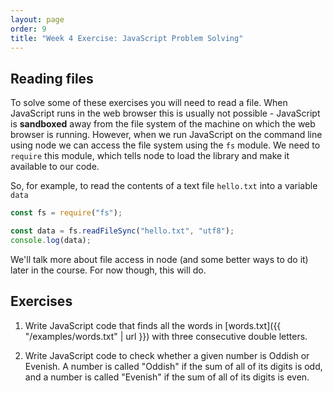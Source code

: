 ```yaml
---
layout: page
order: 9
title: "Week 4 Exercise: JavaScript Problem Solving"
---
```


## Reading files

To solve some of these exercises you will need to read a file. When JavaScript runs in the web browser this is usually not possible - JavaScript is **sandboxed** away from the file system of the machine on which the web browser is running. However, when we run JavaScript on the command line using node we can access the file system using the `fs` module. We need to `require` this module, which tells node to load the library and make it available to our code.

So, for example, to read the contents of a text file `hello.txt` into a variable `data`

```js
const fs = require("fs");

const data = fs.readFileSync("hello.txt", "utf8");
console.log(data);
```

We'll talk more about file access in node (and some better ways to do it) later in the course. For now though, this will do.

## Exercises

1. Write JavaScript code that finds all the words in [words.txt]({{ "/examples/words.txt" | url }}) with three consecutive double letters.

2. Write JavaScript code to check whether a given number is Oddish or Evenish. A number is called "Oddish" if the sum of all of its digits is odd, and a number is called "Evenish" if the sum of all of its digits is even.

